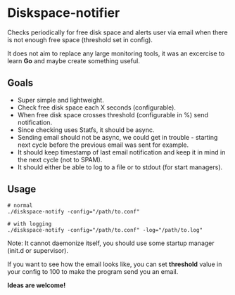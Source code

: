 Diskspace-notifier
==================
Checks periodically for free disk space and alerts user via email when there is not enough free space (threshold set in config).

It does not aim to replace any large monitoring tools, it was an excercise to learn **Go** and maybe create something useful.

Goals
-----
* Super simple and lightweight.
* Check free disk space each X seconds (configurable).
* When free disk space crosses threshold (configurable in %) send notification.
* Since checking uses Statfs, it should be async.
* Sending email should not be async, we could get in trouble - starting next cycle before the previous email was sent for example.
* It should keep timestamp of last email notification and keep it in mind in the next cycle (not to SPAM).
* It should either be able to log to a file or to stdout (for start managers).


Usage
-----

    # normal
    ./diskspace-notify -config="/path/to.conf"

    # with logging
    ./diskspace-notify -config="/path/to.conf" -log="/path/to.log"

Note: It cannot daemonize itself, you should use some startup manager (init.d or supervisor).

If you want to see how the email looks like, you can set **threshold** value in your config to 100 to make the program send you an email.


**Ideas are welcome!**
